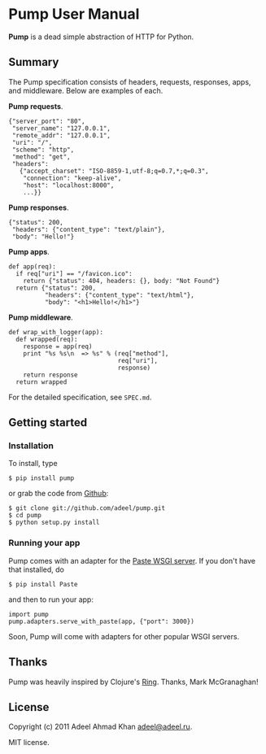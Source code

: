 # Pump User Manual

**Pump** is a dead simple abstraction of HTTP for Python.

## Summary

The Pump specification consists of headers, requests, responses, apps, and middleware.  Below are examples of each.

**Pump requests**.

    {"server_port": "80",
     "server_name": "127.0.0.1",
     "remote_addr": "127.0.0.1",
     "uri": "/",
     "scheme": "http",
     "method": "get",
     "headers":
       {"accept_charset": "ISO-8859-1,utf-8;q=0.7,*;q=0.3",
        "connection": "keep-alive",
        "host": "localhost:8000",
        ...}}

**Pump responses**.

    {"status": 200,
     "headers": {"content_type": "text/plain"},
     "body": "Hello!"}

**Pump apps**.

    def app(req):
      if req["uri"] == "/favicon.ico":
        return {"status": 404, headers: {}, body: "Not Found"}
      return {"status": 200,
              "headers": {"content_type": "text/html"},
              "body": "<h1>Hello!</h1>"}

**Pump middleware**.

    def wrap_with_logger(app):
      def wrapped(req):
        response = app(req)
        print "%s %s\n  => %s" % (req["method"],
                                  req["uri"],
                                  response)
        return response
      return wrapped

For the detailed specification, see `SPEC.md`.

## Getting started

### Installation

To install, type

    $ pip install pump

or grab the code from [Github](https://github.com/adeel/pump):

    $ git clone git://github.com/adeel/pump.git
    $ cd pump
    $ python setup.py install

### Running your app

Pump comes with an adapter for the [Paste WSGI server](http://pythonpaste.org/modules/httpserver.html).  If you don't have that installed, do

    $ pip install Paste

and then to run your app:

    import pump
    pump.adapters.serve_with_paste(app, {"port": 3000})

Soon, Pump will come with adapters for other popular WSGI servers.

## Thanks

Pump was heavily inspired by Clojure's [Ring](https://github.com/mmcgrana/ring).  Thanks, Mark McGranaghan!

## License

Copyright (c) 2011 Adeel Ahmad Khan <adeel@adeel.ru>.

MIT license.